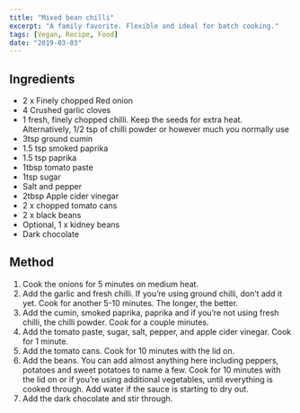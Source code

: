 ```yaml
---
title: "Mixed bean chilli"
excerpt: "A family favorite. Flexible and ideal for batch cooking."
tags: [Vegan, Recipe, Food]
date: "2019-03-03"
---
```


## Ingredients

- 2 x Finely chopped Red onion
- 4 Crushed garlic cloves
- 1 fresh, finely chopped chilli. Keep the seeds for extra heat. Alternatively, 1/2 tsp of chilli powder or however much you normally use
- 3tsp ground cumin
- 1.5 tsp smoked paprika
- 1.5 tsp paprika
- 1tbsp tomato paste
- 1tsp sugar
- Salt and pepper
- 2tbsp Apple cider vinegar
- 2 x chopped tomato cans
- 2 x black beans
- Optional, 1 x kidney beans
- Dark chocolate

## Method

1. Cook the onions for 5 minutes on medium heat.
2. Add the garlic and fresh chilli. If you’re using ground chilli, don’t add it yet. Cook for another 5-10 minutes. The longer, the better.
3. Add the cumin, smoked paprika, paprika and if you’re not using fresh chilli, the chilli powder. Cook for a couple minutes.
4. Add the tomato paste, sugar, salt, pepper, and apple cider vinegar. Cook for 1 minute.
5. Add the tomato cans. Cook for 10 minutes with the lid on.
6. Add the beans. You can add almost anything here including peppers, potatoes and sweet potatoes to name a few. Cook for 10 minutes with the lid on or if you’re using additional vegetables, until everything is cooked through. Add water if the sauce is starting to dry out.
7. Add the dark chocolate and stir through.
